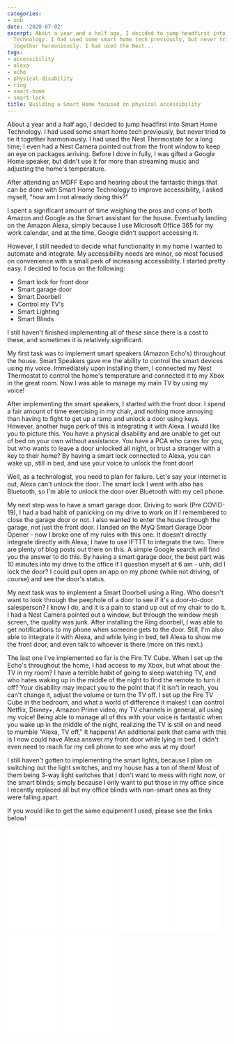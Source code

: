 ```yaml
---
categories:
- oob
date: '2020-07-02'
excerpt: About a year and a half ago, I decided to jump headfirst into Smart Home
  Technology. I had used some smart home tech previously, but never tried to tie it
  together harmoniously. I had used the Nest...
tags:
- accessibility
- alexa
- echo
- physical-disability
- ring
- smart-home
- smart-lock
title: Building a Smart Home focused on physical accessibility
---
```


About a year and a half ago, I decided to jump headfirst into Smart Home Technology. I had used some smart home tech previously, but never tried to tie it together harmoniously. I had used the Nest Thermostate for a long time; I even had a Nest Camera pointed out from the front window to keep an eye on packages arriving. Before I dove in fully, I was gifted a Google Home speaker, but didn't use it for more than streaming music and adjusting the home's temperature.

After attending an MDFF Expo and hearing about the fantastic things that can be done with Smart Home Technology to improve accessibility, I asked myself, "how am I not already doing this?"

I spent a significant amount of time weighing the pros and cons of both Amazon and Google as the Smart assistant for the house. Eventually landing on the Amazon Alexa, simply because I use Microsoft Office 365 for my work calendar, and at the time, Google didn't support accessing it.

However, I still needed to decide what functionality in my home I wanted to automate and integrate. My accessibility needs are minor, so most focused on convenience with a small perk of increasing accessibility. I started pretty easy. I decided to focus on the following:

- Smart lock for front door
- Smart garage door
- Smart Doorbell
- Control my TV's
- Smart Lighting
- Smart Blinds

I still haven't finished implementing all of these since there is a cost to these, and sometimes it is relatively significant. 

My first task was to implement smart speakers (Amazon Echo's) throughout the house. Smart Speakers gave me the ability to control the smart devices using my voice. Immediately upon installing them, I connected my Nest Thermostat to control the home's temperature and connected it to my Xbox in the great room. Now I was able to manage my main TV by using my voice!

After implementing the smart speakers, I started with the front door. I spend a fair amount of time exercising in my chair, and nothing more annoying than having to fight to get up a ramp and unlock a door using keys. However, another huge perk of this is integrating it with Alexa. I would like you to picture this. You have a physical disability and are unable to get out of bed on your own without assistance. You have a PCA who cares for you, but who wants to leave a door unlocked all night, or trust a stranger with a key to their home? By having a smart lock connected to Alexa, you can wake up, still in bed, and use your voice to unlock the front door!

Well, as a technologist, you need to plan for failure. Let's say your internet is out, Alexa can't unlock the door. The smart lock I went with also has Bluetooth, so I'm able to unlock the door over Bluetooth with my cell phone.

My next step was to have a smart garage door. Driving to work (Pre COVID-19), I had a bad habit of panicking on my drive to work on if I remembered to close the garage door or not. I also wanted to enter the house through the garage, not just the front door. I landed on the MyQ Smart Garage Door Opener - now I broke one of my rules with this one. It doesn't directly integrate directly with Alexa; I have to use IFTTT to integrate the two. There are plenty of blog posts out there on this. A simple Google search will find you the answer to do this. By having a smart garage door, the best part was 10 minutes into my drive to the office if I question myself at 6 am - uhh, did I lock the door? I could pull open an app on my phone (while not driving, of course) and see the door's status.

My next task was to implement a Smart Doorbell using a Ring. Who doesn't want to look through the peephole of a door to see if it's a door-to-door salesperson? I know I do, and it is a pain to stand up out of my chair to do it. I had a Nest Camera pointed out a window, but through the window mesh screen, the quality was junk. After installing the Ring doorbell, I was able to get notifications to my phone when someone gets to the door. Still, I'm also able to integrate it with Alexa, and while lying in bed, tell Alexa to show me the front door, and even talk to whoever is there (more on this next.)

The last one I've implemented so far is the Fire TV Cube. When I set up the Echo's throughout the home, I had access to my Xbox, but what about the TV in my room? I have a terrible habit of going to sleep watching TV, and who hates waking up in the middle of the night to find the remote to turn it off? Your disability may impact you to the point that if it isn't in reach, you can't change it, adjust the volume or turn the TV off. I set up the Fire TV Cube in the bedroom, and what a world of difference it makes! I can control Netflix, Disney+, Amazon Prime video, my TV channels in general, all using my voice! Being able to manage all of this with your voice is fantastic when you wake up in the middle of the night, realizing the TV is still on and need to mumble "Alexa, TV off," It happens! An additional perk that came with this is I now could have Alexa answer my front door while lying in bed. I didn't even need to reach for my cell phone to see who was at my door!

I still haven't gotten to implementing the smart lights, because I plan on switching out the light switches, and my house has a ton of them! Most of them being 3-way light switches that I don't want to mess with right now, or the smart blinds; simply because I only want to put those in my office since I recently replaced all but my office blinds with non-smart ones as they were falling apart.

If you would like to get the same equipment I used, please see the links below!

<iframe style="width:120px;height:240px;" marginwidth="0" marginheight="0" scrolling="no" frameborder="0" src="//ws-na.amazon-adsystem.com/widgets/q?ServiceVersion=20070822&amp;OneJS=1&amp;Operation=GetAdHtml&amp;MarketPlace=US&amp;source=ss&amp;ref=as_ss_li_til&amp;ad_type=product_link&amp;tracking_id=mattblogsi0b1-20&amp;language=en_US&amp;marketplace=amazon&amp;region=US&amp;placement=B07FZ8S74R&amp;asins=B07FZ8S74R&amp;linkId=bdef6a246a2c05a34b09642dc326f403&amp;show_border=true&amp;link_opens_in_new_window=true"></iframe>

<iframe style="width:120px;height:240px;" marginwidth="0" marginheight="0" scrolling="no" frameborder="0" src="//ws-na.amazon-adsystem.com/widgets/q?ServiceVersion=20070822&amp;OneJS=1&amp;Operation=GetAdHtml&amp;MarketPlace=US&amp;source=ss&amp;ref=as_ss_li_til&amp;ad_type=product_link&amp;tracking_id=mattblogsi0b1-20&amp;language=en_US&amp;marketplace=amazon&amp;region=US&amp;placement=B0752V8D8D&amp;asins=B0752V8D8D&amp;linkId=1aed318f4e40a5a302823a1365e33ff3&amp;show_border=true&amp;link_opens_in_new_window=true"></iframe>

<iframe style="width:120px;height:240px;" marginwidth="0" marginheight="0" scrolling="no" frameborder="0" src="//ws-na.amazon-adsystem.com/widgets/q?ServiceVersion=20070822&amp;OneJS=1&amp;Operation=GetAdHtml&amp;MarketPlace=US&amp;source=ss&amp;ref=as_ss_li_til&amp;ad_type=product_link&amp;tracking_id=mattblogsi0b1-20&amp;language=en_US&amp;marketplace=amazon&amp;region=US&amp;placement=B0794W1SKP&amp;asins=B0794W1SKP&amp;linkId=8b684cafe6db6216c967b329db0fdd52&amp;show_border=true&amp;link_opens_in_new_window=true"></iframe>

<iframe style="width:120px;height:240px;" marginwidth="0" marginheight="0" scrolling="no" frameborder="0" src="//ws-na.amazon-adsystem.com/widgets/q?ServiceVersion=20070822&amp;OneJS=1&amp;Operation=GetAdHtml&amp;MarketPlace=US&amp;source=ss&amp;ref=as_ss_li_til&amp;ad_type=product_link&amp;tracking_id=mattblogsi0b1-20&amp;language=en_US&amp;marketplace=amazon&amp;region=US&amp;placement=B075H7Z5L8&amp;asins=B075H7Z5L8&amp;linkId=47188ec424840ac00b323decc382f561&amp;show_border=true&amp;link_opens_in_new_window=true"></iframe>

<iframe style="width:120px;height:240px;" marginwidth="0" marginheight="0" scrolling="no" frameborder="0" src="//ws-na.amazon-adsystem.com/widgets/q?ServiceVersion=20070822&amp;OneJS=1&amp;Operation=GetAdHtml&amp;MarketPlace=US&amp;source=ss&amp;ref=as_ss_li_til&amp;ad_type=product_link&amp;tracking_id=mattblogsi0b1-20&amp;language=en_US&amp;marketplace=amazon&amp;region=US&amp;placement=B07KGVB6D6&amp;asins=B07KGVB6D6&amp;linkId=22b844363397f7cf839543ae7bb2ffd7&amp;show_border=true&amp;link_opens_in_new_window=true"></iframe>

<iframe style="width:120px;height:240px;" marginwidth="0" marginheight="0" scrolling="no" frameborder="0" src="//ws-na.amazon-adsystem.com/widgets/q?ServiceVersion=20070822&amp;OneJS=1&amp;Operation=GetAdHtml&amp;MarketPlace=US&amp;source=ss&amp;ref=as_ss_li_til&amp;ad_type=product_link&amp;tracking_id=mattblogsi0b1-20&amp;language=en_US&amp;marketplace=amazon&amp;region=US&amp;placement=B01DM6BDA4&amp;asins=B01DM6BDA4&amp;linkId=d7387ad8a93f002318745a87933630e2&amp;show_border=true&amp;link_opens_in_new_window=true"></iframe>